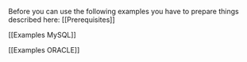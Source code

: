 Before you can use the following examples you have to prepare things described here: [[Prerequisites]]

[[Examples MySQL]]

[[Examples ORACLE]]

